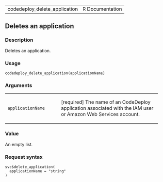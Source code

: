 <table style="width: 100%;">
<tbody>
<tr class="odd">
<td>codedeploy_delete_application</td>
<td style="text-align: right;">R Documentation</td>
</tr>
</tbody>
</table>

## Deletes an application

### Description

Deletes an application.

### Usage

    codedeploy_delete_application(applicationName)

### Arguments

<table>
<colgroup>
<col style="width: 35%" />
<col style="width: 65%" />
</colgroup>
<tbody>
<tr class="odd">
<td><code
id="codedeploy_delete_application_:_applicationName">applicationName</code></td>
<td><p>[required] The name of an CodeDeploy application associated with
the IAM user or Amazon Web Services account.</p></td>
</tr>
</tbody>
</table>

### Value

An empty list.

### Request syntax

    svc$delete_application(
      applicationName = "string"
    )
